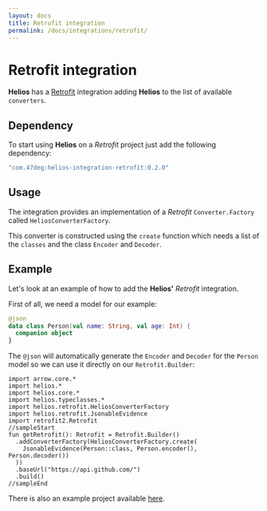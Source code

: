```yaml
---
layout: docs
title: Retrofit integration
permalink: /docs/integrations/retrofit/
---
```


# Retrofit integration

**Helios** has a [Retrofit](https://square.github.io/retrofit/) integration adding **Helios** to the list of available `converters`.

## Dependency

To start using **Helios** on a *Retrofit* project just add the following dependency:

```groovy
"com.47deg:helios-integration-retrofit:0.2.0"
```

## Usage

The integration provides an implementation of a *Retrofit* `Converter.Factory` called `HeliosConverterFactory`. 

This converter is constructed using the `create` function 
which needs a list of the `classes` and the class `Encoder` and `Decoder`.

## Example
Let's look at an example of how to add the **Helios'** *Retrofit* integration.

First of all, we need a model for our example:

```kotlin
@json
data class Person(val name: String, val age: Int) {
  companion object
}
```

The `@json` will automatically generate the `Encoder` and `Decoder` for the `Person` model so 
we can use it directly on our `Retrofit.Builder`:

```kotlin:ank:silent
import arrow.core.*
import helios.*
import helios.core.*
import helios.typeclasses.*
import helios.retrofit.HeliosConverterFactory
import helios.retrofit.JsonableEvidence
import retrofit2.Retrofit
//sampleStart
fun getRetrofit(): Retrofit = Retrofit.Builder()
  .addConverterFactory(HeliosConverterFactory.create(
    JsonableEvidence(Person::class, Person.encoder(), Person.decoder())
  ))
  .baseUrl("https://api.github.com/")
  .build()
//sampleEnd
```

There is also an example project available [here](https://github.com/47deg/helios/tree/master/helios-samples/retrofit-sample).
